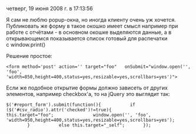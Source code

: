 четверг, 19 июня 2008 г. в 17:13:56

Я сам не люблю popup-окна, но иногда клиенту очень уж хочется. Публиковать же форму в такое окошко имеет смысл например при работе с отчётами - в основном окошке выделяются данные, а в открывающемся показывается список готовый для распечатки c window.print()

Решение простое:

`<form method='post' action='' target="foo"   onSubmit="window.open('', 'foo', 'width=850,height=400,status=yes,resizable=yes,scrollbars=yes')">`

Если же подобное открытие формы должно зависеть от других элементов, например checkbox'а, то на jQuery это выглядит так:

`$('#report_form').submit(function(){           if ($('#csv_radio').attr('checked')!=true){               this.target="foo";               window.open('', 'foo', 'width=950,height=400,status=yes,resizable=yes,scrollbars=yes');           }           else this.target="_self";       });`